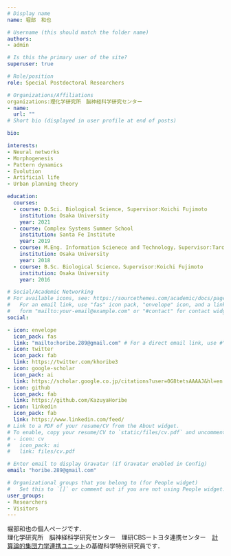```yaml
---
# Display name
name: 堀部　和也

# Username (this should match the folder name)
authors:
- admin

# Is this the primary user of the site?
superuser: true

# Role/position
role: Special Postdoctoral Researchers

# Organizations/Affiliations
organizations:理化学研究所　脳神経科学研究センター
- name: 
  url: ""
# Short bio (displayed in user profile at end of posts)

bio: 

interests:
- Neural networks
- Morphogenesis
- Pattern dynamics
- Evolution
- Artificial life
- Urban planning theory

education:
  courses:
  - course: D.Sci. Biological Science, Supervisor:Koichi Fujimoto
    institution: Osaka University
    year: 2021
  - course: Complex Systems Summer School
    institution: Santa Fe Institute
    year: 2019
  - course: M.Eng. Information Scienece and Technology，Supervisor:Taro Maeda
    institution: Osaka University
    year: 2018
  - course: B.Sc. Biological Science，Supervisor:Koichi Fujimoto
    institution: Osaka University
    year: 2016

# Social/Academic Networking
# For available icons, see: https://sourcethemes.com/academic/docs/page-builder/#icons
#   For an email link, use "fas" icon pack, "envelope" icon, and a link in the
#   form "mailto:your-email@example.com" or "#contact" for contact widget.
social:

- icon: envelope
  icon_pack: fas
  link: "mailto:horibe.289@gmail.com" # For a direct email link, use #"mailto:test@example.org".
- icon: twitter
  icon_pack: fab
  link: https://twitter.com/khoribe3
- icon: google-scholar
  icon_pack: ai
  link: https://scholar.google.co.jp/citations?user=0G8tetsAAAAJ&hl=en
- icon: github
  icon_pack: fab
  link: https://github.com/KazuyaHoribe
- icon: linkedin
  icon_pack: fab
  link: https://www.linkedin.com/feed/
# Link to a PDF of your resume/CV from the About widget.
# To enable, copy your resume/CV to `static/files/cv.pdf` and uncomment the lines below.
# - icon: cv
#   icon_pack: ai
#   link: files/cv.pdf

# Enter email to display Gravatar (if Gravatar enabled in Config)
email: "horibe.289@gmail.com"

# Organizational groups that you belong to (for People widget)
#   Set this to `[]` or comment out if you are not using People widget.
user_groups:
- Researchers
- Visitors
---
```


堀部和也の個人ページです．  
理化学研究所　脳神経科学研究センター　理研CBSートヨタ連携センター　[計算論的集団力学連携ユニット](https://btcc.riken.jp/research/computational-group-dynamics-unit/)の基礎科学特別研究員です．
